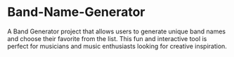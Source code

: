 # Band-Name-Generator
A Band Generator project that allows users to generate unique band names and choose their favorite from the list. This fun and interactive tool is perfect for musicians and music enthusiasts looking for creative inspiration.
